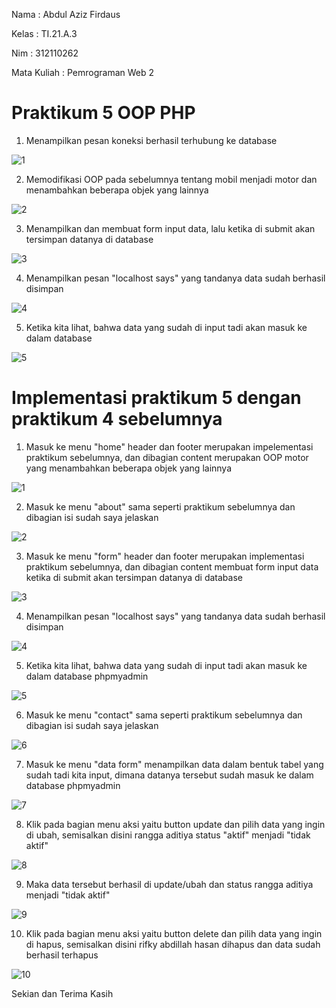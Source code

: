 Nama : Abdul Aziz Firdaus

Kelas : TI.21.A.3

Nim : 312110262

Mata Kuliah : Pemrograman Web 2

<h1> Praktikum 5 OOP PHP </h1>

1. Menampilkan pesan koneksi berhasil terhubung ke database

![1](https://user-images.githubusercontent.com/119909214/230784701-52905380-a01c-4fa3-b2f7-2c1a7fc1d29a.png)

2. Memodifikasi OOP pada sebelumnya tentang mobil menjadi motor dan menambahkan beberapa objek yang lainnya

![2](https://user-images.githubusercontent.com/119909214/230784731-5814f15a-003f-43b1-9ef2-7974420ac97a.png)

3. Menampilkan dan membuat form input data, lalu ketika di submit akan tersimpan datanya di database

![3](https://user-images.githubusercontent.com/119909214/230784740-7b45fc0f-a26b-4d47-9702-d188380acb92.png)

4. Menampilkan pesan "localhost says" yang tandanya data sudah berhasil disimpan

![4](https://user-images.githubusercontent.com/119909214/230784750-6e270151-192d-45f2-8448-2af65c72447b.png)

5. Ketika kita lihat, bahwa data yang sudah di input tadi akan masuk ke dalam database

![5](https://user-images.githubusercontent.com/119909214/230784769-fef94638-74e9-4fd7-93af-835297a0610d.png)

<h1> Implementasi praktikum 5 dengan praktikum 4 sebelumnya </h1>

1. Masuk ke menu "home" header dan footer merupakan impelementasi praktikum sebelumnya, dan dibagian content merupakan OOP motor yang menambahkan beberapa objek yang lainnya

![1](https://user-images.githubusercontent.com/119909214/230784791-eb108c46-3be0-4647-aff9-291a6851fdd7.png)

2. Masuk ke menu "about" sama seperti praktikum sebelumnya dan dibagian isi sudah saya jelaskan

![2](https://user-images.githubusercontent.com/119909214/230784801-f52d3448-269e-4de8-ba79-0191ab4e1282.png)

3. Masuk ke menu "form" header dan footer merupakan implementasi praktikum sebelumnya, dan dibagian content membuat form input data ketika di submit akan tersimpan datanya di database

![3](https://user-images.githubusercontent.com/119909214/230784812-e8af55a1-485c-4ab3-856c-8cfadcfb0992.png)

4. Menampilkan pesan "localhost says" yang tandanya data sudah berhasil disimpan

![4](https://user-images.githubusercontent.com/119909214/230784822-82485049-5fb2-477f-bb23-09065e3fc87f.png)

5. Ketika kita lihat, bahwa data yang sudah di input tadi akan masuk ke dalam database phpmyadmin

![5](https://user-images.githubusercontent.com/119909214/230797658-b3587f04-0a16-4c32-a7e9-4ee7c76bf045.png)

6. Masuk ke menu "contact" sama seperti praktikum sebelumnya dan dibagian isi sudah saya jelaskan

![6](https://user-images.githubusercontent.com/119909214/230784844-93993308-1804-41da-ac2a-f7b5d678cc44.png)

7. Masuk ke menu "data form" menampilkan data dalam bentuk tabel yang sudah tadi kita input, dimana datanya tersebut sudah masuk ke dalam database phpmyadmin

![7](https://user-images.githubusercontent.com/119909214/230784857-31e836c2-def8-4867-84d1-c914ffd28cf8.png)

8. Klik pada bagian menu aksi yaitu button update dan pilih data yang ingin di ubah, semisalkan disini rangga aditiya status "aktif" menjadi "tidak aktif"

![8](https://user-images.githubusercontent.com/119909214/230784866-b0a88130-3a76-45e6-aa54-5297dc0e8c91.png)

9. Maka data tersebut berhasil di update/ubah dan status rangga aditiya menjadi "tidak aktif"

![9](https://user-images.githubusercontent.com/119909214/230784874-d480b904-f42a-4535-bdc1-4db3b108a893.png)

10. Klik pada bagian menu aksi yaitu button delete dan pilih data yang ingin di hapus, semisalkan disini rifky abdillah hasan dihapus dan data sudah berhasil terhapus

![10](https://user-images.githubusercontent.com/119909214/230784884-92e40636-cfd4-4706-9213-406b3a7a1fdc.png)

<p> Sekian dan Terima Kasih </p>
